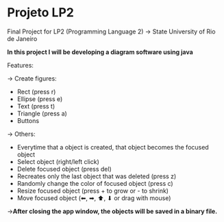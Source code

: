 # Projeto LP2
 Final Project for LP2 (Programming Language 2) -> State University of Rio de Janeiro
 
**In this project I will be developing a diagram software using java**
 
 Features:
 
 -> Create figures:
  * Rect     (press r)
  * Ellipse  (press e)
  * Text     (press t)
  * Triangle (press a)
  * Buttons

-> Others:
* Everytime that a object is created, that object becomes the focused object
* Select object (right/left click)
* Delete focused object (press del) 
* Recreates only the last object that was deleted (press z)
* Randomly change the color of focused object (press c)
* Resize focused object (press + to grow or - to shrink)
* Move focused object   (⬅, ➡, ⬆, ⬇ or drag with mouse)


->**After closing the app window, the objects will be saved in a binary file.**
